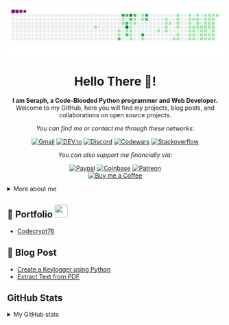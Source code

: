 ![image](https://raw.githubusercontent.com/seraph776/seraph776/main/assets/github-contribution-grid-snake.gif)

<div align="center"> 

# Hello There 👋!

**I am Seraph, a Code-Blooded Python programmer and Web Developer.**     
Welcome to my GitHub, here you will find my projects, blog posts, and collaborations on open source projects. 

_You can find me or contact me through these networks:_

[![Gmail](https://img.shields.io/badge/Gmail-black?&logo=gmail&logoColor=white&labelColor=black&style=for-the-badge)](mailto:seraph776@gmail.com)
[![DEV.to](https://img.shields.io/badge/DEV.to-black?&logo=dev.to&logoColor=white&labelColor=black&style=for-the-badge)](https://dev.to/seraph776)
[![Discord](https://img.shields.io/badge/Discord-black?&logo=discord&logoColor=white&labelColor=black&style=for-the-badge)](https://discordapp.com/users/766170036364247073)
[![Codewars](https://img.shields.io/badge/Codewars-black?&logo=codewars&logoColor=white&labelColor=black&style=for-the-badge)](https://www.codewars.com/r/OynFnQ)
[![Stackoverflow](https://img.shields.io/badge/Stackoverflow-black?&logo=stackoverflow&logoColor=white&labelColor=black&style=for-the-badge)](https://stackoverflow.com/users/14462728/seraph)

_You can also support me financially via:_

[![Paypal](https://img.shields.io/badge/Paypal-black?&logo=paypal&logoColor=white&labelColor=black&style=for-the-badge)](#)
[![Coinbase](https://img.shields.io/badge/Coinbase-black?&logo=coinbase&logoColor=white&labelColor=black&style=for-the-badge)](#)
[![Patreon](https://img.shields.io/badge/Patreon-black?&logo=patreon&logoColor=white&labelColor=black&style=for-the-badge)](#)  
[![Buy me a Coffee](https://img.shields.io/badge/Buy%20Me%20a%20Coffee-black?&logo=buymeacoffee&logoColor=white&labelColor=black&style=for-the-badge)](#)
</div>

<details>
<summary> More about me </summary>


- :electron: Pronouns: _El_
- 🌱 I'm currently learning _Python_ 
- 🤝 I’m looking to collaborate on any Python Projects
- 💬 Ask me about: Tutoring, Code Review, and Project Collaboration
- 📫 You can reach me at [seraph776@gmail.com](mailto:seraph@gmail.com)    
- ⚡ Fun Fact: I love to draw and play chess! ♞   

  
I am a Code-Blooded Python Engineer and Web Developer. I consider myself a "_Student of Life, for Life._" Meaning, the more I Learn, the more I realize, "_I know nothing_ (`Socrates`)." Which compels me to Learn something new each day. 

</details>


## 💼 Portfolio <img src="https://media.giphy.com/media/iY8CRBdQXODJSCERIr/giphy.gif" width="30px" height="30px">
- [Codecrypt76](https://github.com/seraph776/CodeCrypt776)


## 📕 Blog Post

- [Create a Keylogger using Python](https://dev.to/seraph776/create-a-keylogger-using-python-22kg)
- [Extract Text from PDF](https://dev.to/seraph776/extract-text-from-pdf-using-python-5flh)






## GitHub Stats

<details>
<summary>My GitHub stats</summary>
<div align="center">

[![Seraph's GitHub stats](https://github-readme-stats.vercel.app/api?username=seraph776&count_private=true&title_color=7A7ADB&amp;icon_color=2234AE&amp;text_color=D3D3D3&amp;bg_color=0,000000,130F40&show_icons=true)](https://github.com/seraph776) 
[![GitHub Streak](https://github-readme-streak-stats.herokuapp.com/?user=seraph776&theme=tokyonight)](https://github.com/seraph776)
[![Seraph776's github activity graph](https://activity-graph.herokuapp.com/graph?username=seraph776&theme=redical)](https://github.com/seraph776)



</div>

</details>





<!--

**seraph776/seraph776** is a ✨ _special_ ✨ repository because its `README.md` (this file) appears on your GitHub profile.

Here are some ideas to get you started:

- 🔭 I’m currently working on ...
- 🌱 I’m currently learning ...
- 👯 I’m looking to collaborate on ...
- 🤔 I’m looking for help with ...
- 💬 Ask me about ...
- 📫 How to reach me: ...
- 😄 Pronouns: ...
- ⚡ Fun fact: ...
- 🤝🙂

## Languages and Tools
  

<a href="#"><img src="https://cdn.jsdelivr.net/npm/simple-icons@3.0.1/icons/python.svg" height="30" width="30"/> </a>
<a href="#"><img src="https://cdn.jsdelivr.net/npm/simple-icons@3.0.1/icons/git.svg" height="30" width="30"/></a>
<a href="#"><img src="https://cdn.jsdelivr.net/npm/simple-icons@3.0.1/icons/github.svg" height="30" width="30"/></a>
<a href="#"><img src="https://cdn.jsdelivr.net/npm/simple-icons@3.0.1/icons/php.svg" height="30" width="30"/></a>
<a href="#"><img src="https://cdn.jsdelivr.net/npm/simple-icons@3.0.1/icons/javascript.svg" height="30" width="30"/></a>
<a href="#"><img src="https://cdn.jsdelivr.net/npm/simple-icons@3.0.1/icons/html5.svg" height="30" width="30"/></a>
<a href="#"><img src="https://cdn.jsdelivr.net/npm/simple-icons@3.0.1/icons/css3.svg" height="30" width="30"/></a>
<a href="#"><img src="https://cdn.jsdelivr.net/npm/simple-icons@3.0.1/icons/mongodb.svg" height="30" width="30"/></a>
<a href="#"><img src="https://cdn.jsdelivr.net/npm/simple-icons@3.0.1/icons/mysql.svg" height="30" width="30"/></a>
 </div> 

[![Typing SVG](https://readme-typing-svg.herokuapp.com?font=Ariel&color=%235580A1&lines=I+am+from+Nowhere+specific%2C;and+Everywhere+In+General!;I'm+just+here+to+code...)](https://git.io/typing-svg)



I have a strong working knowledge of algorithms, data structures, object-oriented programming and cybersecurity concepts.  I am an experienced problem-solver capable of working independently or in a team environment.


[![Top Langs](https://github-readme-stats.vercel.app/api/top-langs/?username=seraph776&exclude_repo=seraph776.github.io&langs_count=5&layout=compact&&title_color=fff&icon_color=6a9fb5&text_color=9f9f9f&bg_color=151515)](#)


### Support my Work

➡️ Subscribestar: https://tinyurl.com/ek288teb    
➡️ Patreon: https://tinyurl.com/yckjyby4


### Donations

[![Donate](https://img.shields.io/badge/--blue?&label=Coinbase&logo=coinbase&logoColor=white&style=for-the-badge)](https://commerce.coinbase.com/checkout/7f613ea3-4eae-4a9d-8eb1-8a147b7e4457) 
[![Donate](https://img.shields.io/badge/--blue?&label=Bitcoin&logo=bitcoin&logoColor=white&style=for-the-badge)](https://commerce.coinbase.com/checkout/7f613ea3-4eae-4a9d-8eb1-8a147b7e4457) 
[![Donate](https://img.shields.io/badge/--blue?&label=Paypal&logo=paypal&logoColor=white&style=for-the-badge)](https://commerce.coinbase.com/checkout/7f613ea3-4eae-4a9d-8eb1-8a147b7e4457)

### Cotact Badges

[![GitHub followers](https://img.shields.io/github/followers/seraph776?logo=github&style=for-the-badge)](https://github.com/seraph776)
[![GitHub User's stars](https://img.shields.io/github/stars/seraph776?logo=github&style=for-the-badge)](https://github.com/seraph776)
[![Gmail](https://img.shields.io/badge/-blue?&labelColor=grey&label=Gmail&logo=gmail&logoColor=white&style=for-the-badge)](mailto:seraph776@gmail.com)
[![Website](https://img.shields.io/website?label=Codecrypt76.com&logo=appveyor&logoColor=green&style=for-the-badge&url=https%3A%2F%2Fcodecrypt76.com)](#)

-->
